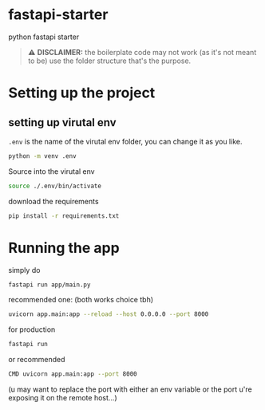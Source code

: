# fastapi-starter

python fastapi starter

> ⚠️ **DISCLAIMER:** the boilerplate code may not work (as it's not meant to be) use the folder structure that's the purpose.

# Setting up the project

## setting up virutal env

`.env` is the name of the virutal env folder, you can change it as you like.

```bash
python -m venv .env
```

Source into the virutal env

```bash
source ./.env/bin/activate
```

download the requirements

```bash
pip install -r requirements.txt
```

# Running the app

simply do

```bash
fastapi run app/main.py
```

recommended one: (both works choice tbh)

```bash
uvicorn app.main:app --reload --host 0.0.0.0 --port 8000
```

for production

```bash
fastapi run
```

or recommended

```bash
CMD uvicorn app.main:app --port 8000
```

(u may want to replace the port with either an env variable or the port u're exposing it on the remote host...)
